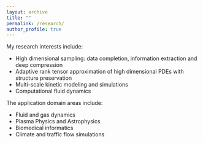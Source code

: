```yaml
---
layout: archive
title: ""
permalink: /research/
author_profile: true
---
```


My research interests include: 

- High dimensional sampling: data completion, information extraction and deep compression
- Adaptive rank tensor approximation of high dimensional PDEs with structure preservation
- Multi-scale kinetic modeling and simulations
- Computational fluid dynamics


The application domain areas include:

- Fluid and gas dynamics
- Plasma Physics and Astrophysics
- Biomedical informatics
- Climate and traffic flow simulations


